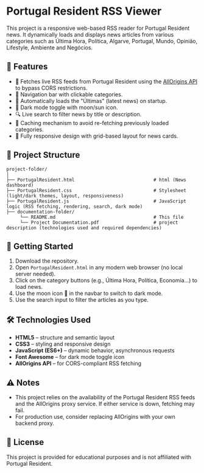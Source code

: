 # Portugal Resident RSS Viewer

This project is a responsive web-based RSS reader for Portugal Resident news. It dynamically loads and displays news articles from various categories such as Última Hora, Política, Algarve, Portugal, Mundo, Opinião, Lifestyle, Ambiente and Negócios.

## 📰 Features

- 📡 Fetches live RSS feeds from Portugal Resident using the [AllOrigins API](https://allorigins.win) to bypass CORS restrictions.
- 🧭 Navigation bar with clickable categories.
- 🔄 Automatically loads the "Últimas" (latest news) on startup.
- 🌙 Dark mode toggle with moon/sun icon.
- 🔍 Live search to filter news by title or description.
- 🧠 Caching mechanism to avoid re-fetching previously loaded categories.
- 📱 Fully responsive design with grid-based layout for news cards.

## 📁 Project Structure

```
project-folder/
│  
├── PortugalResident.html                             # html (News dashboard)
├── PortugalResident.css                              # Stylesheet (light/dark themes, layout, responsiveness)
├── PortugalResident.js                               # JavaScript logic (RSS fetching, rendering, search, dark mode)   
├── documentation-folder/ 
     └── README.md                                    # This file
     └── Project Documentation.pdf                    # project description (technologies used and required dependencies)
```

## 🚀 Getting Started

1. Download the repository.
2. Open `PortugalResident.html` in any modern web browser (no local server needed).
3. Click on the category buttons (e.g., Última Hora, Política, Economia...) to load news.
4. Use the moon icon 🌙 in the navbar to switch to dark mode.
5. Use the search input to filter the articles as you type.

## 🛠️ Technologies Used

- **HTML5** – structure and semantic layout
- **CSS3** – styling and responsive design
- **JavaScript (ES6+)** – dynamic behavior, asynchronous requests
- **Font Awesome** – for dark mode toggle icon
- **AllOrigins API** – for CORS-compliant RSS fetching

## ⚠️ Notes

- This project relies on the availability of the Portugal Resident RSS feeds and the AllOrigins proxy service. If either service is down, fetching may fail.
- For production use, consider replacing AllOrigins with your own backend proxy.

## 📄 License

This project is provided for educational purposes and is not affiliated with Portugal Resident.
